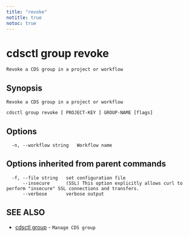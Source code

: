 ```yaml
---
title: "revoke"
notitle: true
notoc: true
---
```

# cdsctl group revoke

`Revoke a CDS group in a project or workflow`

## Synopsis

`Revoke a CDS group in a project or workflow`

```
cdsctl group revoke [ PROJECT-KEY ] GROUP-NAME [flags]
```

## Options

```
  -n, --workflow string   Workflow name
```

## Options inherited from parent commands

```
  -f, --file string   set configuration file
      --insecure      (SSL) This option explicitly allows curl to perform "insecure" SSL connections and transfers.
      --verbose       verbose output
```

## SEE ALSO

* [cdsctl group](/docs/components/cdsctl/group/)	 - `Manage CDS group`

